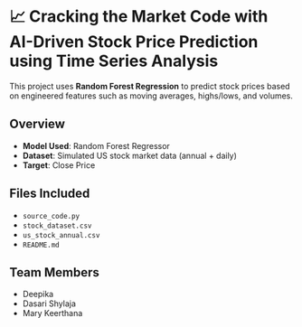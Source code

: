 
# 📈 Cracking the Market Code with AI-Driven Stock Price Prediction using Time Series Analysis

This project uses **Random Forest Regression** to predict stock prices based on engineered features such as moving averages, highs/lows, and volumes.

## Overview
- **Model Used**: Random Forest Regressor
- **Dataset**: Simulated US stock market data (annual + daily)
- **Target**: Close Price

## Files Included
- `source_code.py`
- `stock_dataset.csv`
- `us_stock_annual.csv`
- `README.md`

## Team Members
- Deepika
- Dasari Shylaja 
- Mary Keerthana 
